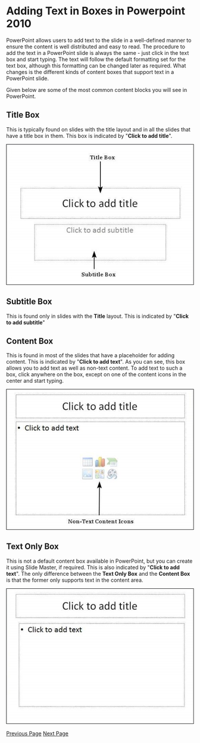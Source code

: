 # Adding Text in Boxes in Powerpoint 2010
PowerPoint allows users to add text to the slide in a well-defined manner to ensure the content is well distributed and easy to read. The procedure to add the text in a PowerPoint slide is always the same - just click in the text box and start typing. The text will follow the default formatting set for the text box, although this formatting can be changed later as required. What changes is the different kinds of content boxes that support text in a PowerPoint slide.

Given below are some of the most common content blocks you will see in PowerPoint.

## Title Box
This is typically found on slides with the title layout and in all the slides that have a title box in them. This box is indicated by "**Click to add title**".

![Microsoft PowerPoint 2010](../powerpoint/images/title_slide.jpg)

## Subtitle Box
This is found only in slides with the **Title** layout. This is indicated by "**Click to add subtitle**"

## Content Box
This is found in most of the slides that have a placeholder for adding content. This is indicated by "**Click to add text**". As you can see, this box allows you to add text as well as non-text content. To add text to such a box, click anywhere on the box, except on one of the content icons in the center and start typing.

![Microsoft PowerPoint 2010](../powerpoint/images/content_slide.jpg)

## Text Only Box
This is not a default content box available in PowerPoint, but you can create it using Slide Master, if required. This is also indicated by "**Click to add text**". The only difference between the **Text Only Box** and the **Content Box** is that the former only supports text in the content area.

![Microsoft PowerPoint 2010](../powerpoint/images/text_only_slide.jpg)


[Previous Page](../powerpoint/powerpoint_add_new_slides.md) [Next Page](../powerpoint/powerpoint_adding_new_text_boxes.md) 
